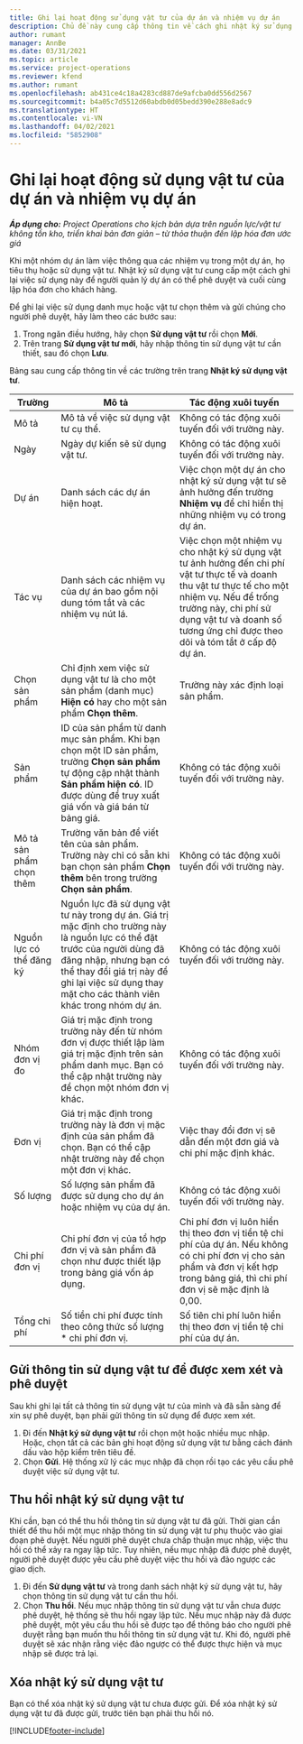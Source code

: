 ```yaml
---
title: Ghi lại hoạt động sử dụng vật tư của dự án và nhiệm vụ dự án
description: Chủ đề này cung cấp thông tin về cách ghi nhật ký sử dụng vật tư đối với dự án và nhiệm vụ của dự án.
author: rumant
manager: AnnBe
ms.date: 03/31/2021
ms.topic: article
ms.service: project-operations
ms.reviewer: kfend
ms.author: rumant
ms.openlocfilehash: ab431ce4c18a4283cd887de9afcba0dd556d2567
ms.sourcegitcommit: b4a05c7d5512d60abdb0d05bedd390e288e8adc9
ms.translationtype: HT
ms.contentlocale: vi-VN
ms.lasthandoff: 04/02/2021
ms.locfileid: "5852908"
---
```

# <a name="record-material-usage-on-projects-and-project-tasks"></a>Ghi lại hoạt động sử dụng vật tư của dự án và nhiệm vụ dự án

_**Áp dụng cho:** Project Operations cho kịch bản dựa trên nguồn lực/vật tư không tồn kho, triển khai bản đơn giản – từ thỏa thuận đến lập hóa đơn ước giá_

Khi một nhóm dự án làm việc thông qua các nhiệm vụ trong một dự án, họ tiêu thụ hoặc sử dụng vật tư. Nhật ký sử dụng vật tư cung cấp một cách ghi lại việc sử dụng này để người quản lý dự án có thể phê duyệt và cuối cùng lập hóa đơn cho khách hàng. 

Để ghi lại việc sử dụng danh mục hoặc vật tư chọn thêm và gửi chúng cho người phê duyệt, hãy làm theo các bước sau: 

1. Trong ngăn điều hướng, hãy chọn **Sử dụng vật tư** rồi chọn **Mới**.
2. Trên trang **Sử dụng vật tư mới**, hãy nhập thông tin sử dụng vật tư cần thiết, sau đó chọn **Lưu**.

Bảng sau cung cấp thông tin về các trường trên trang **Nhật ký sử dụng vật tư**. 

| **Trường** | **Mô tả** | **Tác động xuôi tuyến** |
| --- | --- | --- |
| Mô tả | Mô tả về việc sử dụng vật tư cụ thể. | Không có tác động xuôi tuyến đối với trường này. |
| Ngày | Ngày dự kiến sẽ sử dụng vật tư. | Không có tác động xuôi tuyến đối với trường này. |
| Dự án | Danh sách các dự án hiện hoạt. | Việc chọn một dự án cho nhật ký sử dụng vật tư sẽ ảnh hưởng đến trường **Nhiệm vụ** để chỉ hiển thị những nhiệm vụ có trong dự án. |
| Tác vụ | Danh sách các nhiệm vụ của dự án bao gồm nội dung tóm tắt và các nhiệm vụ nút lá. | Việc chọn một nhiệm vụ cho nhật ký sử dụng vật tư ảnh hưởng đến chi phí vật tư thực tế và doanh thu vật tư thực tế cho một nhiệm vụ. Nếu để trống trường này, chi phí sử dụng vật tư và doanh số tương ứng chỉ được theo dõi và tóm tắt ở cấp độ dự án. |
| Chọn sản phẩm | Chỉ định xem việc sử dụng vật tư là cho một sản phẩm (danh mục) **Hiện có** hay cho một sản phẩm **Chọn thêm**. | Trường này xác định loại sản phẩm. |
| Sản phẩm | ID của sản phẩm từ danh mục sản phẩm. Khi bạn chọn một ID sản phẩm, trường **Chọn sản phẩm** tự động cập nhật thành **Sản phẩm hiện có**. ID được dùng để truy xuất giá vốn và giá bán từ bảng giá. | Không có tác động xuôi tuyến đối với trường này. |
| Mô tả sản phẩm chọn thêm | Trường văn bản để viết tên của sản phẩm. Trường này chỉ có sẵn khi bạn chọn sản phẩm **Chọn thêm** bên trong trường **Chọn sản phẩm**.| Không có tác động xuôi tuyến đối với trường này. |
| Nguồn lực có thể đăng ký| Nguồn lực đã sử dụng vật tư này trong dự án. Giá trị mặc định cho trường này là nguồn lực có thể đặt trước của người dùng đã đăng nhập, nhưng bạn có thể thay đổi giá trị này để ghi lại việc sử dụng thay mặt cho các thành viên khác trong nhóm dự án. | Không có tác động xuôi tuyến đối với trường này. |
| Nhóm đơn vị đo | Giá trị mặc định trong trường này đến từ nhóm đơn vị được thiết lập làm giá trị mặc định trên sản phẩm danh mục. Bạn có thể cập nhật trường này để chọn một nhóm đơn vị khác. | Không có tác động xuôi tuyến đối với trường này. |
| Đơn vị | Giá trị mặc định trong trường này là đơn vị mặc định của sản phẩm đã chọn. Bạn có thể cập nhật trường này để chọn một đơn vị khác. | Việc thay đổi đơn vị sẽ dẫn đến một đơn giá và chi phí mặc định khác. |
| Số lượng | Số lượng sản phẩm đã được sử dụng cho dự án hoặc nhiệm vụ của dự án. | Không có tác động xuôi tuyến đối với trường này. |
| Chi phí đơn vị | Chi phí đơn vị của tổ hợp đơn vị và sản phẩm đã chọn như được thiết lập trong bảng giá vốn áp dụng. | Chi phí đơn vị luôn hiển thị theo đơn vị tiền tệ chi phí của dự án. Nếu không có chi phí đơn vị cho sản phẩm và đơn vị kết hợp trong bảng giá, thì chi phí đơn vị sẽ mặc định là 0,00. |
| Tổng chi phí | Số tiền chi phí được tính theo công thức số lượng \* chi phí đơn vị.| Số tiên chi phí luôn hiển thị theo đơn vị tiền tệ chi phí của dự án. |


## <a name="submit-material-usage-for-review-and-approval"></a>Gửi thông tin sử dụng vật tư để được xem xét và phê duyệt 
Sau khi ghi lại tất cả thông tin sử dụng vật tư của mình và đã sẵn sàng để xin sự phê duyệt, bạn phải gửi thông tin sử dụng để được xem xét.

1. Đi đến **Nhật ký sử dụng vật tư** rồi chọn một hoặc nhiều mục nhập. Hoặc, chọn tất cả các bản ghi hoạt động sử dụng vật tư bằng cách đánh dấu vào hộp kiểm trên tiêu đề.
2. Chọn **Gửi**. Hệ thống xử lý các mục nhập đã chọn rồi tạo các yêu cầu phê duyệt việc sử dụng vật tư.

## <a name="recall-a-material-usage-log"></a>Thu hồi nhật ký sử dụng vật tư

Khi cần, bạn có thể thu hồi thông tin sử dụng vật tư đã gửi. Thời gian cần thiết để thu hồi một mục nhập thông tin sử dụng vật tư phụ thuộc vào giai đoạn phê duyệt.  Nếu người phê duyệt chưa chấp thuận mục nhập, việc thu hồi có thể xảy ra ngay lập tức. Tuy nhiên, nếu mục nhập đã được phê duyệt, người phê duyệt được yêu cầu phê duyệt việc thu hồi và đảo ngược các giao dịch.

1. Đi đến **Sử dụng vật tư** và trong danh sách nhật ký sử dụng vật tư, hãy chọn thông tin sử dụng vật tư cần thu hồi.
2. Chọn **Thu hồi**. Nếu mục nhập thông tin sử dụng vật tư vẫn chưa được phê duyệt, hệ thống sẽ thu hồi ngay lập tức. Nếu mục nhập này đã được phê duyệt, một yêu cầu thu hồi sẽ được tạo để thông báo cho người phê duyệt rằng bạn muốn thu hồi thông tin sử dụng vật tư. Khi đó, người phê duyệt sẽ xác nhận rằng việc đảo ngược có thể được thực hiện và mục nhập sẽ được trả lại.

## <a name="delete-a-material-usage-log"></a>Xóa nhật ký sử dụng vật tư

Bạn có thể xóa nhật ký sử dụng vật tư chưa được gửi. Để xóa nhật ký sử dụng vật tư đã được gửi, trước tiên bạn phải thu hồi nó.



[!INCLUDE[footer-include](../includes/footer-banner.md)]
